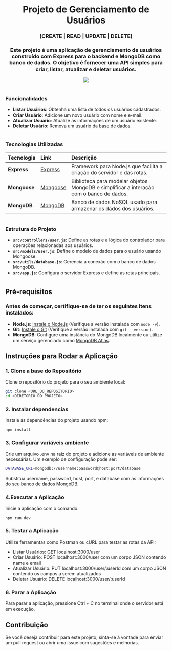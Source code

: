 <div align="center">

# Projeto de Gerenciamento de Usuários 
### (CREATE | READ | UPDATE | DELETE)

</div>

<div align="center">
   
### Este projeto é uma aplicação de gerenciamento de usuários construído com **Express** para o backend e **MongoDB** como banco de dados. O objetivo é fornecer uma API simples para criar, listar, atualizar e deletar usuários.

<p align="center"><img src="http://img.shields.io/static/v1?label=STATUS&message=CONCLUIDO&color=GREEN&style=for-the-badge"/></p> 

</div>

#

### Funcionalidades

- **Listar Usuários**: Obtenha uma lista de todos os usuários cadastrados.
- **Criar Usuário**: Adicione um novo usuário com nome e e-mail.
- **Atualizar Usuário**: Atualize as informações de um usuário existente.
- **Deletar Usuário**: Remova um usuário da base de dados.

#

### Tecnologias Utilizadas

| Tecnologia  | Link      | Descrição                           |
| :---------------- | :--------- | :---------------------------------- |
| **Express** | [Express](https://expressjs.com/pt-br/) | Framework para Node.js que facilita a criação do servidor e das rotas. |
| **Mongoose** | [Mongoose](https://mongoosejs.com/) | Biblioteca para modelar objetos MongoDB e simplificar a interação com o banco de dados. |
| **MongoDB** | [MongoDB](https://www.mongodb.com/)| Banco de dados NoSQL usado para armazenar os dados dos usuários. |

#

### Estrutura do Projeto

- **`src/controllers/user.js`**: Define as rotas e a lógica do controlador para operações relacionadas aos usuários.
- **`src/models/user.js`**: Define o modelo de dados para o usuário usando Mongoose.
- **`src/utils/database.js`**: Gerencia a conexão com o banco de dados MongoDB.
- **`src/app.js`**: Configura o servidor Express e define as rotas principais.

#


## Pré-requisitos

### Antes de começar, certifique-se de ter os seguintes itens instalados:

- **Node.js**: [Instale o Node.js](https://nodejs.org/) (Verifique a versão instalada com `node -v`).
- **Git**: [Instale o Git](https://git-scm.com/) (Verifique a versão instalada com `git --version`).
- **MongoDB**: Configure uma instância do MongoDB localmente ou utilize um serviço gerenciado como [MongoDB Atlas](https://www.mongodb.com/cloud/atlas).

## Instruções para Rodar a Aplicação

### 1. Clone a base do Repositório

Clone o repositório do projeto para o seu ambiente local:

```bash
git clone <URL_DO_REPOSITORIO>
cd <DIRETORIO_DO_PROJETO>

```
### 2. Instalar dependencias

Instale as dependências do projeto usando npm:

```bash
npm install
```

### 3. Configurar variáveis ambiente

Crie um arquivo .env na raiz do projeto e adicione as variáveis de ambiente necessárias. Um exemplo de configuração pode ser:

```bash
DATABASE_URI=mongodb://username:password@host:port/database
```
Substitua username, password, host, port, e database com as informações do seu banco de dados MongoDB.

### 4.Executar a Aplicação
Inicie a aplicação com o comando:

```bash
npm run dev
```

### 5. Testar a Aplicação

Utilize ferramentas como Postman ou cURL para testar as rotas da API:

- Listar Usuários: GET localhost:3000/user
- Criar Usuário: POST localhost:3000/user com um corpo JSON contendo name e email
- Atualizar Usuário: PUT localhost:3000/user/:userId com um corpo JSON contendo os campos a serem atualizados
- Deletar Usuário: DELETE localhost:3000/user/:userId

### 6. Parar a Aplicação

Para parar a aplicação, pressione Ctrl + C no terminal onde o servidor está em execução.

## Contribuição
Se você deseja contribuir para este projeto, sinta-se à vontade para enviar um pull request ou abrir uma issue com sugestões e melhorias.















